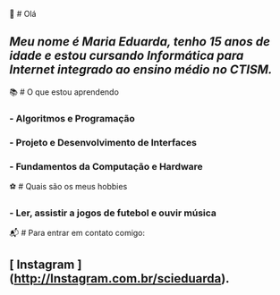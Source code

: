 👋 # Olá
## *Meu nome é Maria Eduarda, tenho 15 anos de idade e estou cursando Informática para Internet integrado ao ensino médio no CTISM.*

📚 # O que estou aprendendo
### - Algoritmos e Programação
### - Projeto e Desenvolvimento de Interfaces
### - Fundamentos da Computação e Hardware

⚽ # Quais são os meus hobbies
### - Ler, assistir a jogos de futebol e ouvir música

📬 # Para entrar em contato comigo:
## [ Instagram ] (http://Instagram.com.br/scieduarda).

